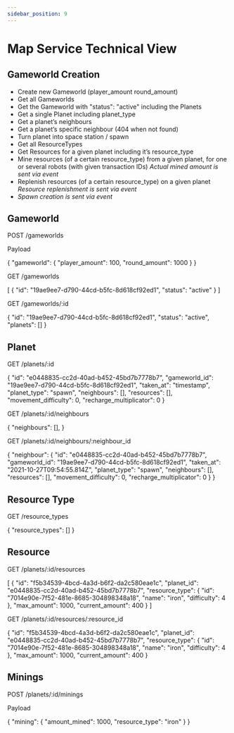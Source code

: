 ```yaml
---
sidebar_position: 9
---
```


# Map Service Technical View

## Gameworld Creation

* Create new Gameworld (player_amount round_amount)
* Get all Gameworlds
* Get the Gameworld with "status": "active" including the Planets
* Get a single Planet including planet_type
* Get a planet’s neighbours
* Get a planet’s specific neighbour (404 when not found)
* Turn planet into space station / spawn
* Get all ResourceTypes
* Get Resources for a given planet including it’s resource_type
* Mine resources (of a certain resource_type) from a given planet, for one or several robots (with given transaction IDs) *Actual mined amount is sent via event*
* Replenish resources (of a certain resource_type) on a given planet *Resource replenishment is sent via event*
* *Spawn creation is sent via event*

## Gameworld

POST /gameworlds

Payload

{
  "gameworld": {
    "player_amount": 100,
    "round_amount": 1000
  }
}

GET /gameworlds

[
   {
    "id": "19ae9ee7-d790-44cd-b5fc-8d618cf92ed1",
    "status": "active"
  }
]

GET /gameworlds/:id

 {
  "id": "19ae9ee7-d790-44cd-b5fc-8d618cf92ed1",
  "status": "active",
  "planets": []
}

## Planet

GET /planets/:id

 {
  "id": "e0448835-cc2d-40ad-b452-45bd7b7778b7",
  "gameworld_id": "19ae9ee7-d790-44cd-b5fc-8d618cf92ed1",
  "taken_at": "timestamp",
  "planet_type": "spawn",
  "neighbours": [],
  "resources": [],
  "movement_difficulty": 0,
  "recharge_multiplicator": 0
}

GET /planets/:id/neighbours

{
  "neighbours": [],
}

GET /planets/:id/neighbours/:neighbour_id

{
  "neighbour": {
    "id": "e0448835-cc2d-40ad-b452-45bd7b7778b7",
    "gameworld_id": "19ae9ee7-d790-44cd-b5fc-8d618cf92ed1",
    "taken_at": "2021-10-27T09:54:55.814Z",
    "planet_type": "spawn",
    "neighbours": [],
    "resources": [],
    "movement_difficulty": 0,
    "recharge_multiplicator": 0
  }
}

## Resource Type

GET /resource_types

{
    "resource_types": []
}

## Resource

GET /planets/:id/resources

[
  {
    "id": "f5b34539-4bcd-4a3d-b6f2-da2c580eae1c",
    "planet_id": "e0448835-cc2d-40ad-b452-45bd7b7778b7",
    "resource_type": {
        "id": "7014e90e-7f52-481e-8685-304898348a18",
        "name": "iron",
        "difficulty": 4
    },
    "max_amount": 1000,
    "current_amount": 400
  }
]

GET /planets/:id/resources/:resource_id

{
  "id": "f5b34539-4bcd-4a3d-b6f2-da2c580eae1c",
  "planet_id": "e0448835-cc2d-40ad-b452-45bd7b7778b7",
  "resource_type": {
      "id": "7014e90e-7f52-481e-8685-304898348a18",
      "name": "iron",
      "difficulty": 4
  },
  "max_amount": 1000,
  "current_amount": 400
}

## Minings

POST /planets/:id/minings

Payload

  {
  "mining": {
    "amount_mined": 1000,
    "resource_type": "iron"
  }
}
